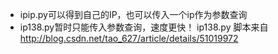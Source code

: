 - ipip.py可以得到自己的IP，也可以传入一个ip作为参数查询
- ip138.py暂时只能传入参数查询，速度更快！
ip138.py 脚本来自
http://blog.csdn.net/tao_627/article/details/51019972

